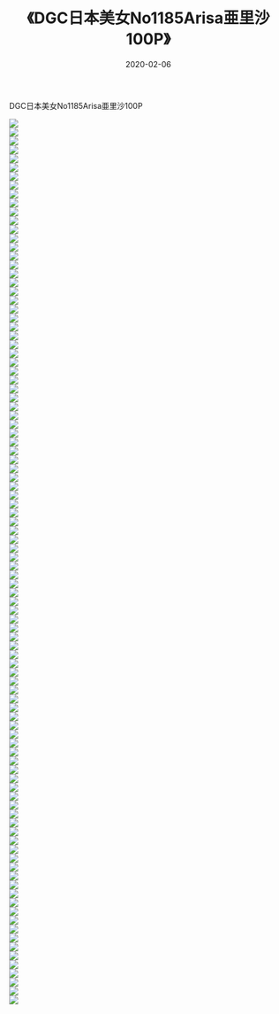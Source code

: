 ﻿---
layout: post
title:  《DGC日本美女No1185Arisa亜里沙100P》
date:   2020-02-06
img: http://img.660000.xyz/Sharelink/性感/2020/DGC日本美女No1185Arisa亜里沙100P/000.jpg
categories: [美女, 清纯, 唯美]
---

DGC日本美女No1185Arisa亜里沙100P

  ![](http://img.660000.xyz/Sharelink/性感/2020/DGC日本美女No1185Arisa亜里沙100P/001.jpg) <br> ![](http://img.660000.xyz/Sharelink/性感/2020/DGC日本美女No1185Arisa亜里沙100P/002.jpg) <br> ![](http://img.660000.xyz/Sharelink/性感/2020/DGC日本美女No1185Arisa亜里沙100P/003.jpg) <br> ![](http://img.660000.xyz/Sharelink/性感/2020/DGC日本美女No1185Arisa亜里沙100P/004.jpg) <br> ![](http://img.660000.xyz/Sharelink/性感/2020/DGC日本美女No1185Arisa亜里沙100P/005.jpg) <br> ![](http://img.660000.xyz/Sharelink/性感/2020/DGC日本美女No1185Arisa亜里沙100P/006.jpg) <br> ![](http://img.660000.xyz/Sharelink/性感/2020/DGC日本美女No1185Arisa亜里沙100P/007.jpg) <br> ![](http://img.660000.xyz/Sharelink/性感/2020/DGC日本美女No1185Arisa亜里沙100P/008.jpg) <br> ![](http://img.660000.xyz/Sharelink/性感/2020/DGC日本美女No1185Arisa亜里沙100P/009.jpg) <br> ![](http://img.660000.xyz/Sharelink/性感/2020/DGC日本美女No1185Arisa亜里沙100P/010.jpg) <br> ![](http://img.660000.xyz/Sharelink/性感/2020/DGC日本美女No1185Arisa亜里沙100P/011.jpg) <br> ![](http://img.660000.xyz/Sharelink/性感/2020/DGC日本美女No1185Arisa亜里沙100P/012.jpg) <br> ![](http://img.660000.xyz/Sharelink/性感/2020/DGC日本美女No1185Arisa亜里沙100P/013.jpg) <br> ![](http://img.660000.xyz/Sharelink/性感/2020/DGC日本美女No1185Arisa亜里沙100P/014.jpg) <br> ![](http://img.660000.xyz/Sharelink/性感/2020/DGC日本美女No1185Arisa亜里沙100P/015.jpg) <br> ![](http://img.660000.xyz/Sharelink/性感/2020/DGC日本美女No1185Arisa亜里沙100P/016.jpg) <br> ![](http://img.660000.xyz/Sharelink/性感/2020/DGC日本美女No1185Arisa亜里沙100P/017.jpg) <br> ![](http://img.660000.xyz/Sharelink/性感/2020/DGC日本美女No1185Arisa亜里沙100P/018.jpg) <br> ![](http://img.660000.xyz/Sharelink/性感/2020/DGC日本美女No1185Arisa亜里沙100P/019.jpg) <br> ![](http://img.660000.xyz/Sharelink/性感/2020/DGC日本美女No1185Arisa亜里沙100P/020.jpg) <br> ![](http://img.660000.xyz/Sharelink/性感/2020/DGC日本美女No1185Arisa亜里沙100P/021.jpg) <br> ![](http://img.660000.xyz/Sharelink/性感/2020/DGC日本美女No1185Arisa亜里沙100P/022.jpg) <br> ![](http://img.660000.xyz/Sharelink/性感/2020/DGC日本美女No1185Arisa亜里沙100P/023.jpg) <br> ![](http://img.660000.xyz/Sharelink/性感/2020/DGC日本美女No1185Arisa亜里沙100P/024.jpg) <br> ![](http://img.660000.xyz/Sharelink/性感/2020/DGC日本美女No1185Arisa亜里沙100P/025.jpg) <br> ![](http://img.660000.xyz/Sharelink/性感/2020/DGC日本美女No1185Arisa亜里沙100P/026.jpg) <br> ![](http://img.660000.xyz/Sharelink/性感/2020/DGC日本美女No1185Arisa亜里沙100P/027.jpg) <br> ![](http://img.660000.xyz/Sharelink/性感/2020/DGC日本美女No1185Arisa亜里沙100P/028.jpg) <br> ![](http://img.660000.xyz/Sharelink/性感/2020/DGC日本美女No1185Arisa亜里沙100P/029.jpg) <br> ![](http://img.660000.xyz/Sharelink/性感/2020/DGC日本美女No1185Arisa亜里沙100P/030.jpg) <br> ![](http://img.660000.xyz/Sharelink/性感/2020/DGC日本美女No1185Arisa亜里沙100P/031.jpg) <br> ![](http://img.660000.xyz/Sharelink/性感/2020/DGC日本美女No1185Arisa亜里沙100P/032.jpg) <br> ![](http://img.660000.xyz/Sharelink/性感/2020/DGC日本美女No1185Arisa亜里沙100P/033.jpg) <br> ![](http://img.660000.xyz/Sharelink/性感/2020/DGC日本美女No1185Arisa亜里沙100P/034.jpg) <br> ![](http://img.660000.xyz/Sharelink/性感/2020/DGC日本美女No1185Arisa亜里沙100P/035.jpg) <br> ![](http://img.660000.xyz/Sharelink/性感/2020/DGC日本美女No1185Arisa亜里沙100P/036.jpg) <br> ![](http://img.660000.xyz/Sharelink/性感/2020/DGC日本美女No1185Arisa亜里沙100P/037.jpg) <br> ![](http://img.660000.xyz/Sharelink/性感/2020/DGC日本美女No1185Arisa亜里沙100P/038.jpg) <br> ![](http://img.660000.xyz/Sharelink/性感/2020/DGC日本美女No1185Arisa亜里沙100P/039.jpg) <br> ![](http://img.660000.xyz/Sharelink/性感/2020/DGC日本美女No1185Arisa亜里沙100P/040.jpg) <br> ![](http://img.660000.xyz/Sharelink/性感/2020/DGC日本美女No1185Arisa亜里沙100P/041.jpg) <br> ![](http://img.660000.xyz/Sharelink/性感/2020/DGC日本美女No1185Arisa亜里沙100P/042.jpg) <br> ![](http://img.660000.xyz/Sharelink/性感/2020/DGC日本美女No1185Arisa亜里沙100P/043.jpg) <br> ![](http://img.660000.xyz/Sharelink/性感/2020/DGC日本美女No1185Arisa亜里沙100P/044.jpg) <br> ![](http://img.660000.xyz/Sharelink/性感/2020/DGC日本美女No1185Arisa亜里沙100P/045.jpg) <br> ![](http://img.660000.xyz/Sharelink/性感/2020/DGC日本美女No1185Arisa亜里沙100P/046.jpg) <br> ![](http://img.660000.xyz/Sharelink/性感/2020/DGC日本美女No1185Arisa亜里沙100P/047.jpg) <br> ![](http://img.660000.xyz/Sharelink/性感/2020/DGC日本美女No1185Arisa亜里沙100P/048.jpg) <br> ![](http://img.660000.xyz/Sharelink/性感/2020/DGC日本美女No1185Arisa亜里沙100P/049.jpg) <br> ![](http://img.660000.xyz/Sharelink/性感/2020/DGC日本美女No1185Arisa亜里沙100P/050.jpg) <br> ![](http://img.660000.xyz/Sharelink/性感/2020/DGC日本美女No1185Arisa亜里沙100P/051.jpg) <br> ![](http://img.660000.xyz/Sharelink/性感/2020/DGC日本美女No1185Arisa亜里沙100P/052.jpg) <br> ![](http://img.660000.xyz/Sharelink/性感/2020/DGC日本美女No1185Arisa亜里沙100P/053.jpg) <br> ![](http://img.660000.xyz/Sharelink/性感/2020/DGC日本美女No1185Arisa亜里沙100P/054.jpg) <br> ![](http://img.660000.xyz/Sharelink/性感/2020/DGC日本美女No1185Arisa亜里沙100P/055.jpg) <br> ![](http://img.660000.xyz/Sharelink/性感/2020/DGC日本美女No1185Arisa亜里沙100P/056.jpg) <br> ![](http://img.660000.xyz/Sharelink/性感/2020/DGC日本美女No1185Arisa亜里沙100P/057.jpg) <br> ![](http://img.660000.xyz/Sharelink/性感/2020/DGC日本美女No1185Arisa亜里沙100P/058.jpg) <br> ![](http://img.660000.xyz/Sharelink/性感/2020/DGC日本美女No1185Arisa亜里沙100P/059.jpg) <br> ![](http://img.660000.xyz/Sharelink/性感/2020/DGC日本美女No1185Arisa亜里沙100P/060.jpg) <br> ![](http://img.660000.xyz/Sharelink/性感/2020/DGC日本美女No1185Arisa亜里沙100P/061.jpg) <br> ![](http://img.660000.xyz/Sharelink/性感/2020/DGC日本美女No1185Arisa亜里沙100P/062.jpg) <br> ![](http://img.660000.xyz/Sharelink/性感/2020/DGC日本美女No1185Arisa亜里沙100P/063.jpg) <br> ![](http://img.660000.xyz/Sharelink/性感/2020/DGC日本美女No1185Arisa亜里沙100P/064.jpg) <br> ![](http://img.660000.xyz/Sharelink/性感/2020/DGC日本美女No1185Arisa亜里沙100P/065.jpg) <br> ![](http://img.660000.xyz/Sharelink/性感/2020/DGC日本美女No1185Arisa亜里沙100P/066.jpg) <br> ![](http://img.660000.xyz/Sharelink/性感/2020/DGC日本美女No1185Arisa亜里沙100P/067.jpg) <br> ![](http://img.660000.xyz/Sharelink/性感/2020/DGC日本美女No1185Arisa亜里沙100P/068.jpg) <br> ![](http://img.660000.xyz/Sharelink/性感/2020/DGC日本美女No1185Arisa亜里沙100P/069.jpg) <br> ![](http://img.660000.xyz/Sharelink/性感/2020/DGC日本美女No1185Arisa亜里沙100P/070.jpg) <br> ![](http://img.660000.xyz/Sharelink/性感/2020/DGC日本美女No1185Arisa亜里沙100P/071.jpg) <br> ![](http://img.660000.xyz/Sharelink/性感/2020/DGC日本美女No1185Arisa亜里沙100P/072.jpg) <br> ![](http://img.660000.xyz/Sharelink/性感/2020/DGC日本美女No1185Arisa亜里沙100P/073.jpg) <br> ![](http://img.660000.xyz/Sharelink/性感/2020/DGC日本美女No1185Arisa亜里沙100P/074.jpg) <br> ![](http://img.660000.xyz/Sharelink/性感/2020/DGC日本美女No1185Arisa亜里沙100P/075.jpg) <br> ![](http://img.660000.xyz/Sharelink/性感/2020/DGC日本美女No1185Arisa亜里沙100P/076.jpg) <br> ![](http://img.660000.xyz/Sharelink/性感/2020/DGC日本美女No1185Arisa亜里沙100P/077.jpg) <br> ![](http://img.660000.xyz/Sharelink/性感/2020/DGC日本美女No1185Arisa亜里沙100P/078.jpg) <br> ![](http://img.660000.xyz/Sharelink/性感/2020/DGC日本美女No1185Arisa亜里沙100P/079.jpg) <br> ![](http://img.660000.xyz/Sharelink/性感/2020/DGC日本美女No1185Arisa亜里沙100P/080.jpg) <br> ![](http://img.660000.xyz/Sharelink/性感/2020/DGC日本美女No1185Arisa亜里沙100P/081.jpg) <br> ![](http://img.660000.xyz/Sharelink/性感/2020/DGC日本美女No1185Arisa亜里沙100P/082.jpg) <br> ![](http://img.660000.xyz/Sharelink/性感/2020/DGC日本美女No1185Arisa亜里沙100P/083.jpg) <br> ![](http://img.660000.xyz/Sharelink/性感/2020/DGC日本美女No1185Arisa亜里沙100P/084.jpg) <br> ![](http://img.660000.xyz/Sharelink/性感/2020/DGC日本美女No1185Arisa亜里沙100P/085.jpg) <br> ![](http://img.660000.xyz/Sharelink/性感/2020/DGC日本美女No1185Arisa亜里沙100P/086.jpg) <br> ![](http://img.660000.xyz/Sharelink/性感/2020/DGC日本美女No1185Arisa亜里沙100P/087.jpg) <br> ![](http://img.660000.xyz/Sharelink/性感/2020/DGC日本美女No1185Arisa亜里沙100P/088.jpg) <br> ![](http://img.660000.xyz/Sharelink/性感/2020/DGC日本美女No1185Arisa亜里沙100P/089.jpg) <br> ![](http://img.660000.xyz/Sharelink/性感/2020/DGC日本美女No1185Arisa亜里沙100P/090.jpg) <br> ![](http://img.660000.xyz/Sharelink/性感/2020/DGC日本美女No1185Arisa亜里沙100P/091.jpg) <br> ![](http://img.660000.xyz/Sharelink/性感/2020/DGC日本美女No1185Arisa亜里沙100P/092.jpg) <br> ![](http://img.660000.xyz/Sharelink/性感/2020/DGC日本美女No1185Arisa亜里沙100P/093.jpg) <br> ![](http://img.660000.xyz/Sharelink/性感/2020/DGC日本美女No1185Arisa亜里沙100P/094.jpg) <br> ![](http://img.660000.xyz/Sharelink/性感/2020/DGC日本美女No1185Arisa亜里沙100P/095.jpg) <br> ![](http://img.660000.xyz/Sharelink/性感/2020/DGC日本美女No1185Arisa亜里沙100P/096.jpg) <br> ![](http://img.660000.xyz/Sharelink/性感/2020/DGC日本美女No1185Arisa亜里沙100P/097.jpg) <br> ![](http://img.660000.xyz/Sharelink/性感/2020/DGC日本美女No1185Arisa亜里沙100P/098.jpg) <br> ![](http://img.660000.xyz/Sharelink/性感/2020/DGC日本美女No1185Arisa亜里沙100P/099.jpg) <br> ![](http://img.660000.xyz/Sharelink/性感/2020/DGC日本美女No1185Arisa亜里沙100P/100.jpg) <br>